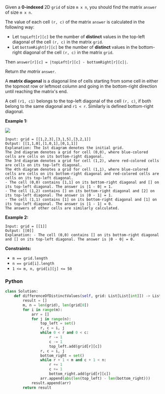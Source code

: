 Given a  **0-indexed**  2D  `grid`  of size  `m x n`, you should find the matrix  `answer`  of size  `m x n`.

The value of each cell  `(r, c)`  of the matrix  `answer`  is calculated in the following way:

- Let  `topLeft[r][c]`  be the number of  **distinct**  values in the top-left diagonal of the cell  `(r, c)`  in the
  matrix  `grid`.
- Let  `bottomRight[r][c]`  be the number of  **distinct**  values in the bottom-right diagonal of the cell  `(r, c)`
  in the matrix  `grid`.

Then  `answer[r][c] = |topLeft[r][c] - bottomRight[r][c]|`.

Return  _the matrix_  `answer`.

A  **matrix diagonal**  is a diagonal line of cells starting from some cell in either the topmost row or leftmost column
and going in the bottom-right direction until reaching the matrix's end.

A cell  `(r1, c1)`  belongs to the top-left diagonal of the cell  `(r, c)`, if both belong to the same diagonal
and  `r1 < r`. Similarly is defined bottom-right diagonal.

**Example 1:**

![](https://assets.leetcode.com/uploads/2023/04/19/ex2.png)

```
Input: grid = [[1,2,3],[3,1,5],[3,2,1]]
Output: [[1,1,0],[1,0,1],[0,1,1]]
Explanation: The 1st diagram denotes the initial grid. 
The 2nd diagram denotes a grid for cell (0,0), where blue-colored cells are cells on its bottom-right diagonal.
The 3rd diagram denotes a grid for cell (1,2), where red-colored cells are cells on its top-left diagonal.
The 4th diagram denotes a grid for cell (1,1), where blue-colored cells are cells on its bottom-right diagonal and red-colored cells are cells on its top-left diagonal.
- The cell (0,0) contains [1,1] on its bottom-right diagonal and [] on its top-left diagonal. The answer is |1 - 0| = 1.
- The cell (1,2) contains [] on its bottom-right diagonal and [2] on its top-left diagonal. The answer is |0 - 1| = 1.
- The cell (1,1) contains [1] on its bottom-right diagonal and [1] on its top-left diagonal. The answer is |1 - 1| = 0.
The answers of other cells are similarly calculated.
```

**Example 2:**

```
Input: grid = [[1]]
Output: [[0]]
Explanation: - The cell (0,0) contains [] on its bottom-right diagonal and [] on its top-left diagonal. The answer is |0 - 0| = 0.
```

**Constraints:**

- `m == grid.length`
- `n == grid[i].length`
- `1 <= m, n, grid[i][j] <= 50`

### Python

```python
class Solution:
    def differenceOfDistinctValues(self, grid: List[List[int]]) -> List[List[int]]:
        result = []
        m, n = len(grid), len(grid[0])
        for i in range(m):
            arr = []
            for j in range(n):
                top_left = set()
                r, c = i, j
                while 0 < r and 0 < c:
                    r -= 1
                    c -= 1
                    top_left.add(grid[r][c])
                r, c = i, j
                bottom_right = set()
                while r + 1 < m and c + 1 < n:
                    r += 1
                    c += 1
                    bottom_right.add(grid[r][c])
                arr.append(abs(len(top_left) - len(bottom_right)))
            result.append(arr)
        return result
```